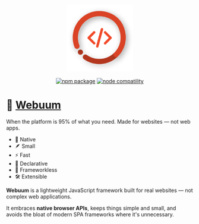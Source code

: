 <p align="center">
  <a href="https://stackblitz.com/github/webuum/webuum/tree/main" target="_blank" rel="noopener noreferrer">
    <img width="180" src="https://raw.githubusercontent.com/webuum/webuum/main/logo.svg" alt="Logo">
  </a>
</p>
<p align="center">
  <a href="https://npmjs.com/package/webuum"><img src="https://img.shields.io/npm/v/webuum.svg" alt="npm package"></a>
  <a href="https://nodejs.org/en/about/releases/"><img src="https://img.shields.io/node/v/webuum.svg" alt="node compatility"></a>
</p>

# 🎨 [Webuum](https://webuum.dev)

When the platform is 95% of what you need.
Made for websites — not web apps.

- 🧬 Native
- 🪶 Small
- ⚡️ Fast
- 🔖 Declarative
- 🧩 Frameworkless
- 🛠️ Extensible

**Webuum** is a lightweight JavaScript framework built for real websites — not complex web applications.

It embraces **native browser APIs**, keeps things simple and small, and avoids the bloat of modern SPA frameworks where it's unnecessary.
